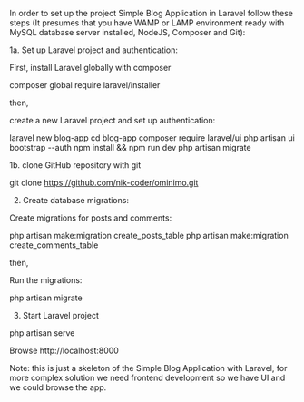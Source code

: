 In order to set up the project Simple Blog Application in Laravel follow these steps (It presumes that you have WAMP or LAMP environment ready with MySQL database server installed, NodeJS, Composer and Git):

1a. Set up Laravel project and authentication:

First, install Laravel globally with composer

composer global require laravel/installer

then,

create a new Laravel project and set up authentication:

laravel new blog-app
cd blog-app
composer require laravel/ui
php artisan ui bootstrap --auth
npm install && npm run dev
php artisan migrate

1b. clone GitHub repository with git

git clone https://github.com/nik-coder/ominimo.git

2. Create database migrations:

Create migrations for posts and comments:

php artisan make:migration create_posts_table
php artisan make:migration create_comments_table

then,

Run the migrations:

php artisan migrate

3. Start Laravel project

php artisan serve

Browse http://localhost:8000

Note: this is just a skeleton of the Simple Blog Application with Laravel, for more complex solution we need frontend development so we have UI and we could browse the app.

